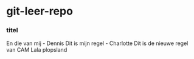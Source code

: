 # git-leer-repo


### titel
En die van mij - Dennis
Dit is mijn regel - Charlotte
Dit is de nieuwe regel van CAM
Lala plopsland
